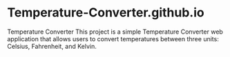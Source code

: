 # Temperature-Converter.github.io
Temperature Converter This project is a simple Temperature Converter web application that allows users to convert temperatures between three units: Celsius, Fahrenheit, and Kelvin.
